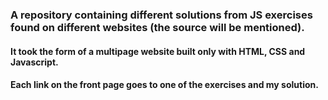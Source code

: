 ### A repository containing different solutions from JS exercises found on different websites (the source will be mentioned).
#### It took the form of a multipage website built only with HTML, CSS and Javascript.
#### Each link on the front page goes to one of the exercises and my solution.
